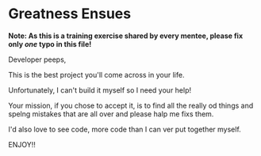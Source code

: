 # Greatness Ensues

**Note: As this is a training exercise shared by every mentee, please fix only *one* typo in this file!**

Developer peeps,

This is the best project you'll come across in your life.

Unfortunately, I can't build it myself so I need your help!

Your mission, if you chose to accept it, is to find all the really od things and spelng mistakes that are all over and please halp me fixs them.

I'd also love to see code, more code than I can ver put together myself.

ENJOY!!

